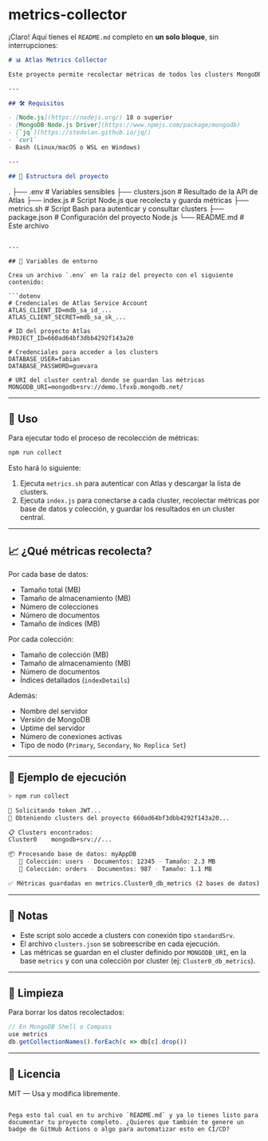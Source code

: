 # metrics-collector

¡Claro! Aquí tienes el `README.md` completo en **un solo bloque**, sin interrupciones:

```markdown
# 📊 Atlas Metrics Collector

Este proyecto permite recolectar métricas de todos los clusters MongoDB Atlas dentro de un proyecto específico, utilizando una Service Account de Atlas y guardando los resultados en un archivo JSON y/o una base de datos central.

---

## 🛠️ Requisitos

- [Node.js](https://nodejs.org/) 18 o superior
- [MongoDB Node.js Driver](https://www.npmjs.com/package/mongodb)
- [`jq`](https://stedolan.github.io/jq/)
- `curl`
- Bash (Linux/macOS o WSL en Windows)

---

## 📁 Estructura del proyecto

```

.
├── .env                  # Variables sensibles
├── clusters.json         # Resultado de la API de Atlas
├── index.js              # Script Node.js que recolecta y guarda métricas
├── metrics.sh            # Script Bash para autenticar y consultar clusters
├── package.json          # Configuración del proyecto Node.js
└── README.md             # Este archivo

````

---

## 🔐 Variables de entorno

Crea un archivo `.env` en la raíz del proyecto con el siguiente contenido:

```dotenv
# Credenciales de Atlas Service Account
ATLAS_CLIENT_ID=mdb_sa_id_...
ATLAS_CLIENT_SECRET=mdb_sa_sk_...

# ID del proyecto Atlas
PROJECT_ID=660ad64bf3dbb4292f143a20

# Credenciales para acceder a los clusters
DATABASE_USER=fabian
DATABASE_PASSWORD=guevara

# URI del cluster central donde se guardan las métricas
MONGODB_URI=mongodb+srv://demo.lfvxb.mongodb.net/
````

---

## 🚀 Uso

Para ejecutar todo el proceso de recolección de métricas:

```bash
npm run collect
```

Esto hará lo siguiente:

1. Ejecuta `metrics.sh` para autenticar con Atlas y descargar la lista de clusters.
2. Ejecuta `index.js` para conectarse a cada cluster, recolectar métricas por base de datos y colección, y guardar los resultados en un cluster central.

---

## 📈 ¿Qué métricas recolecta?

Por cada base de datos:

* Tamaño total (MB)
* Tamaño de almacenamiento (MB)
* Número de colecciones
* Número de documentos
* Tamaño de índices (MB)

Por cada colección:

* Tamaño de colección (MB)
* Tamaño de almacenamiento (MB)
* Número de documentos
* Índices detallados (`indexDetails`)

Además:

* Nombre del servidor
* Versión de MongoDB
* Uptime del servidor
* Número de conexiones activas
* Tipo de nodo (`Primary`, `Secondary`, `No Replica Set`)

---

## 🧪 Ejemplo de ejecución

```bash
> npm run collect

🔐 Solicitando token JWT...
📡 Obteniendo clusters del proyecto 660ad64bf3dbb4292f143a20...

📋 Clusters encontrados:
Cluster0	mongodb+srv://...

📦 Procesando base de datos: myAppDB
   📁 Colección: users - Documentos: 12345 - Tamaño: 2.3 MB
   📁 Colección: orders - Documentos: 987 - Tamaño: 1.1 MB

✅ Métricas guardadas en metrics.Cluster0_db_metrics (2 bases de datos)
```

---

## 📌 Notas

* Este script solo accede a clusters con conexión tipo `standardSrv`.
* El archivo `clusters.json` se sobreescribe en cada ejecución.
* Las métricas se guardan en el cluster definido por `MONGODB_URI`, en la base `metrics` y con una colección por cluster (ej: `Cluster0_db_metrics`).

---

## 🧹 Limpieza

Para borrar los datos recolectados:

```js
// En MongoDB Shell o Compass
use metrics
db.getCollectionNames().forEach(c => db[c].drop())
```

---

## 📃 Licencia

MIT — Usa y modifica libremente.

```

Pega esto tal cual en tu archivo `README.md` y ya lo tienes listo para documentar tu proyecto completo. ¿Quieres que también te genere un badge de GitHub Actions o algo para automatizar esto en CI/CD?
```
